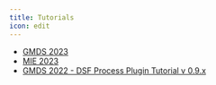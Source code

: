 ```yaml
---
title: Tutorials
icon: edit
---
```

- [GMDS 2023](GMDS2023.md)
- [MIE 2023](MIE2023.md)
- [GMDS 2022 - DSF Process Plugin Tutorial v 0.9.x](GMDS2022-dev.md)

